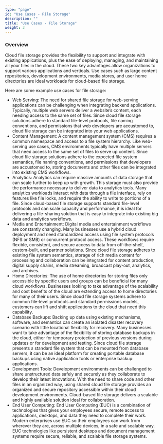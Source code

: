 ```yaml
---
type: "page"
id: "Use Cases - File Storage"
description: ""
title: "Use Cases - File Storage"
weight: 3
---
```



### Overview

Cloud file storage provides the flexibility to support and integrate with existing applications, plus the ease of deploying, managing, and maintaining all your files in the cloud. These two key advantages allow organizations to support various applications and verticals. Use cases such as large content repositories, development environments, media stores, and user home directories are ideal workloads for cloud-based file storage.

Here are some example use cases for file storage:

- Web Serving: The need for shared file storage for web-serving applications can be challenging when integrating backend applications. Typically, multiple web servers deliver a website’s content, each needing access to the same set of files. Since cloud file storage solutions adhere to standard file-level protocols, file naming conventions, and permissions that web developers are accustomed to, cloud file storage can be integrated into your web applications.
- Content Management: A content management system (CMS) requires a common namespace and access to a file system hierarchy. Like web-serving use cases, CMS environments typically have multiple servers that need access to the same set of files to serve up content. Since cloud file storage solutions adhere to the expected file system semantics, file naming conventions, and permissions that developers are accustomed to, storing documents and other files can be integrated into existing CMS workflows.
- Analytics: Analytics can require massive amounts of data storage that can scale further to keep up with growth. This storage must also provide the performance necessary to deliver data to analytics tools. Many analytics workloads interact with data through a file interface, rely on features like file locks, and require the ability to write to portions of a file. Since cloud-based file storage supports standard file-level protocols and can scale capacity and performance, it is ideal for delivering a file-sharing solution that is easy to integrate into existing big data and analytics workflows.
- Media and Entertainment: Digital media and entertainment workflows are constantly changing. Many businesses use a hybrid cloud deployment and need standardized access using file system protocols (NFS or SMB) or concurrent protocol access. These workflows require flexible, consistent, and secure access to data from off-the-shelf, custom-built, and partner solutions. Since cloud file storage adheres to existing file system semantics, storage of rich media content for processing and collaboration can be integrated for content production, digital supply chains, media streaming, broadcast play-out, analytics, and archives.
- Home Directories: The use of home directories for storing files only accessible by specific users and groups can be beneficial for many cloud workflows. Businesses looking to take advantage of the scalability and cost benefits of the cloud are extending access to home directories for many of their users. Since cloud file storage systems adhere to common file-level protocols and standard permissions models, customers can lift and shift applications to the cloud that need this capability.
- Database Backups: Backing up data using existing mechanisms, software, and semantics can create an isolated disaster recovery scenario with little locational flexibility for recovery. Many businesses want to take advantage of the flexibility of storing database backups in the cloud, either for temporary protection of previous versions during updates or for development and testing. Since cloud file storage presents a standard file system that can be mounted from database servers, it can be an ideal platform for creating portable database backups using native application tools or enterprise backup applications.
- Development Tools: Development environments can be challenged to share unstructured data safely and securely as they collaborate to develop their latest innovations. With the need to share code and other files in an organized way, using shared cloud file storage provides an organized and secure repository accessible within their cloud development environments. Cloud-based file storage delivers a scalable and highly available solution ideal for collaboration.
- End User Computing: End User Computing (EUC) is a combination of technologies that gives your employees secure, remote access to applications, desktops, and data they need to complete their work. Modern enterprises use EUC so their employees can work from wherever they are, across multiple devices, in a safe and scalable way. EUC technologies like persistent desktops and document management systems require secure, reliable, and scalable file storage systems.

